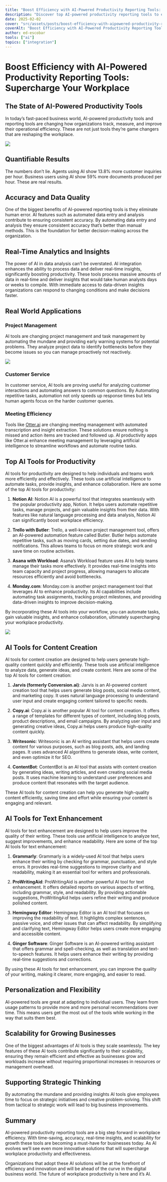 ```yaml
---
title: "Boost Efficiency with AI-Powered Productivity Reporting Tools: Top Picks"
description: "Discover top AI-powered productivity reporting tools to enhance efficiency and streamline your workflow. Read on to find the best options for your needs!"
date: 2025-02-02
cover: "src/assets/posts/boost-efficiency-with-aipowered-productivity-reporting-tools.png"
coverAlt: "Boost Efficiency with AI-Powered Productivity Reporting Tools: Top Picks"
author: ed-escobar
tools: ["ai"]
topics: ["integration"]
---
```


# Boost Efficiency with AI-Powered Productivity Reporting Tools: Supercharge Your Workplace

## The State of AI-Powered Productivity Tools

In today’s fast-paced business world, AI-powered productivity tools and reporting tools are changing how organizations track, measure, and improve their operational efficiency. These are not just tools they’re game changers that are reshaping the workplace.

![](https://images.surferseo.art/4021f092-ac6e-47ad-bad7-65f0c06158dc.png)

## Quantifiable Results

The numbers don’t lie. Agents using AI show 13.8% more customer inquiries per hour. Business users using AI show 59% more documents produced per hour. These are real results.

## Accuracy and Data Quality

One of the biggest benefits of AI-powered reporting tools is they eliminate human error. AI features such as automated data entry and analysis contribute to ensuring consistent accuracy. By automating data entry and analysis they ensure consistent accuracy that’s better than manual methods. This is the foundation for better decision-making across the organization.

## Real-Time Analytics and Insights

The power of AI in data analysis can’t be overstated. AI integration enhances the ability to process data and deliver real-time insights, significantly boosting productivity. These tools process massive amounts of data in real-time and deliver insights that would take human analysts days or weeks to compile. With immediate access to data-driven insights organizations can respond to changing conditions and make decisions faster.

## Real World Applications

### Project Management

AI tools are changing project management and task management by automating the mundane and providing early warning systems for potential problems. They analyze project data to identify bottlenecks before they become issues so you can manage proactively not reactively.

![](https://images.surferseo.art/b584f8b8-6da2-48d0-be6e-08c9dca697bc.png)

### Customer Service

In customer service, AI tools are proving useful for analyzing customer interactions and automating answers to common questions. By Automating repetitive tasks, automation not only speeds up response times but lets human agents focus on the harder customer queries.

### Meeting Efficiency

Tools like [Otter.ai](http://Otter.ai) are changing meeting management with automated transcription and insight extraction. These solutions ensure nothing is missed and action items are tracked and followed up. AI productivity apps like Otter.ai enhance meeting management by leveraging artificial intelligence to streamline workflows and automate routine tasks.

## Top AI Tools for Productivity

AI tools for productivity are designed to help individuals and teams work more efficiently and effectively. These tools use artificial intelligence to automate tasks, provide insights, and enhance collaboration. Here are some of the top AI tools for productivity:

1. **Notion AI**: Notion AI is a powerful tool that integrates seamlessly with the popular productivity app, Notion. It helps users automate repetitive tasks, manage projects, and gain valuable insights from their data. With features like natural language processing and data analysis, Notion AI can significantly boost workplace efficiency.

2. **Trello with Butler**: Trello, a well-known project management tool, offers an AI-powered automation feature called Butler. Butler helps automate repetitive tasks, such as moving cards, setting due dates, and sending notifications. This allows teams to focus on more strategic work and save time on routine activities.

3. **Asana with Workload**: Asana’s Workload feature uses AI to help teams manage their tasks more effectively. It provides real-time insights into team capacity and project progress, allowing managers to allocate resources efficiently and avoid bottlenecks.

4. **Monday.com**: Monday.com is another project management tool that leverages AI to enhance productivity. Its AI capabilities include automating task assignments, tracking project milestones, and providing data-driven insights to improve decision-making.

By incorporating these AI tools into your workflow, you can automate tasks, gain valuable insights, and enhance collaboration, ultimately supercharging your workplace productivity.

![](https://images.surferseo.art/a8586d7b-58dc-4115-9a1a-fdec7767adaf.png)

## AI Tools for Content Creation

AI tools for content creation are designed to help users generate high-quality content quickly and efficiently. These tools use artificial intelligence to analyze data, generate ideas, and create content. Here are some of the top AI tools for content creation:

1. **Jarvis (formerly Conversion.ai)**: Jarvis is an AI-powered content creation tool that helps users generate blog posts, social media content, and marketing copy. It uses natural language processing to understand user input and create engaging content tailored to specific needs.

2. **Copy.ai**: Copy.ai is another popular AI tool for content creation. It offers a range of templates for different types of content, including blog posts, product descriptions, and email campaigns. By analyzing user input and generating creative ideas, Copy.ai helps users produce high-quality content quickly.

3. **Writesonic**: Writesonic is an AI writing assistant that helps users create content for various purposes, such as blog posts, ads, and landing pages. It uses advanced AI algorithms to generate ideas, write content, and even optimize it for SEO.

4. **ContentBot**: ContentBot is an AI tool that assists with content creation by generating ideas, writing articles, and even creating social media posts. It uses machine learning to understand user preferences and produce content that resonates with the target audience.

These AI tools for content creation can help you generate high-quality content efficiently, saving time and effort while ensuring your content is engaging and relevant.

## AI Tools for Text Enhancement

AI tools for text enhancement are designed to help users improve the quality of their writing. These tools use artificial intelligence to analyze text, suggest improvements, and enhance readability. Here are some of the top AI tools for text enhancement:

1. **Grammarly**: Grammarly is a widely-used AI tool that helps users enhance their writing by checking for grammar, punctuation, and style errors. It provides real-time suggestions to improve clarity and readability, making it an essential tool for writers and professionals.

2. **ProWritingAid**: ProWritingAid is another powerful AI tool for text enhancement. It offers detailed reports on various aspects of writing, including grammar, style, and readability. By providing actionable suggestions, ProWritingAid helps users refine their writing and produce polished content.

3. **Hemingway Editor**: Hemingway Editor is an AI tool that focuses on improving the readability of text. It highlights complex sentences, passive voice, and other issues that can affect readability. By simplifying and clarifying text, Hemingway Editor helps users create more engaging and accessible content.

4. **Ginger Software**: Ginger Software is an AI-powered writing assistant that offers grammar and spell-checking, as well as translation and text-to-speech features. It helps users enhance their writing by providing real-time suggestions and corrections.

By using these AI tools for text enhancement, you can improve the quality of your writing, making it clearer, more engaging, and easier to read.

## Personalization and Flexibility

AI-powered tools are great at adapting to individual users. They learn from usage patterns to provide more and more personal recommendations over time. This means users get the most out of the tools while working in the way that suits them best.

## Scalability for Growing Businesses

One of the biggest advantages of AI tools is they scale seamlessly. The key features of these AI tools contribute significantly to their scalability, ensuring they remain efficient and effective as businesses grow and workloads increase without requiring proportional increases in resources or management overhead.

## Supporting Strategic Thinking

By automating the mundane and providing insights AI tools give employees time to focus on strategic initiatives and creative problem-solving. This shift from tactical to strategic work will lead to big business improvements.

## Summary

AI-powered productivity reporting tools are a big step forward in workplace efficiency. With time-saving, accuracy, real-time insights, and scalability for growth these tools are becoming a must-have for businesses today. As AI evolves we’ll see even more innovative solutions that will supercharge workplace productivity and effectiveness.

Organizations that adopt these AI solutions will be at the forefront of efficiency and innovation and will be ahead of the curve in the digital business world. The future of workplace productivity is here and it’s AI.
